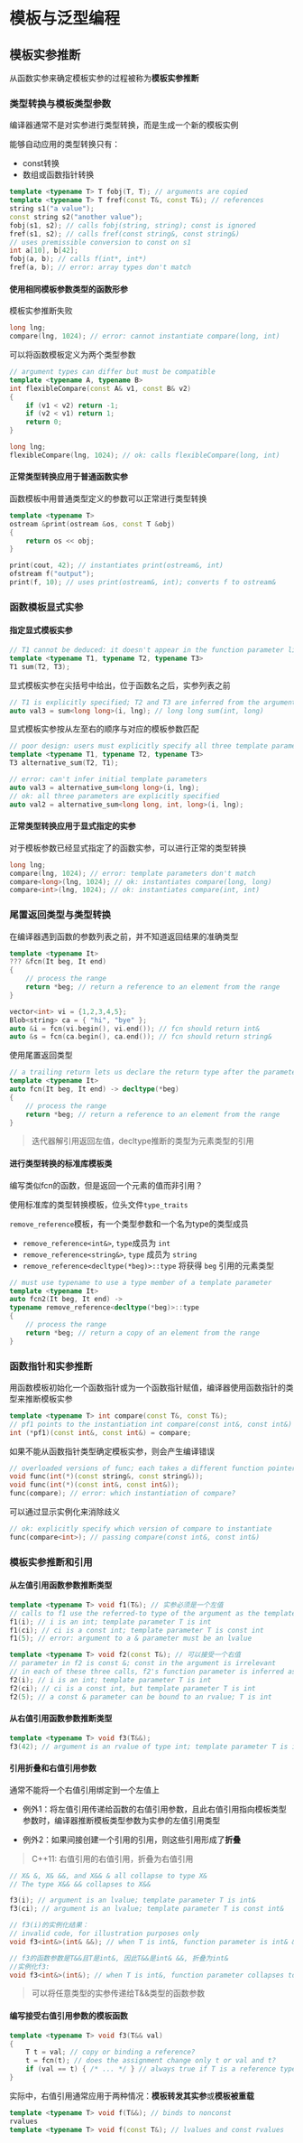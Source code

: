 # 模板与泛型编程

## 模板实参推断

从函数实参来确定模板实参的过程被称为**模板实参推断**

### 类型转换与模板类型参数

编译器通常不是对实参进行类型转换，而是生成一个新的模板实例

能够自动应用的类型转换只有：

* const转换
* 数组或函数指针转换

```c++
template <typename T> T fobj(T, T); // arguments are copied
template <typename T> T fref(const T&, const T&); // references
string s1("a value");
const string s2("another value");
fobj(s1, s2); // calls fobj(string, string); const is ignored
fref(s1, s2); // calls fref(const string&, const string&)
// uses premissible conversion to const on s1
int a[10], b[42];
fobj(a, b); // calls f(int*, int*)
fref(a, b); // error: array types don't match
```

#### 使用相同模板参数类型的函数形参

模板实参推断失败

```c++
long lng;
compare(lng, 1024); // error: cannot instantiate compare(long, int)
```

可以将函数模板定义为两个类型参数

```c++
// argument types can differ but must be compatible
template <typename A, typename B>
int flexibleCompare(const A& v1, const B& v2)
{
    if (v1 < v2) return -1;
    if (v2 < v1) return 1;
    return 0;
}

long lng;
flexibleCompare(lng, 1024); // ok: calls flexibleCompare(long, int)
```

#### 正常类型转换应用于普通函数实参

函数模板中用普通类型定义的参数可以正常进行类型转换

```c++
template <typename T>
ostream &print(ostream &os, const T &obj)
{
    return os << obj;
}

print(cout, 42); // instantiates print(ostream&, int)
ofstream f("output");
print(f, 10); // uses print(ostream&, int); converts f to ostream&
```

### 函数模板显式实参

#### 指定显式模板实参

```c++
// T1 cannot be deduced: it doesn't appear in the function parameter list
template <typename T1, typename T2, typename T3>
T1 sum(T2, T3);
```

显式模板实参在尖括号中给出，位于函数名之后，实参列表之前

```c++
// T1 is explicitly specified; T2 and T3 are inferred from the argument types
auto val3 = sum<long long>(i, lng); // long long sum(int, long)
```

显式模板实参按从左至右的顺序与对应的模板参数匹配

```c++
// poor design: users must explicitly specify all three template parameters
template <typename T1, typename T2, typename T3>
T3 alternative_sum(T2, T1);

// error: can't infer initial template parameters
auto val3 = alternative_sum<long long>(i, lng);
// ok: all three parameters are explicitly specified
auto val2 = alternative_sum<long long, int, long>(i, lng);
```

#### 正常类型转换应用于显式指定的实参

对于模板参数已经显式指定了的函数实参，可以进行正常的类型转换

```c++
long lng;
compare(lng, 1024); // error: template parameters don't match
compare<long>(lng, 1024); // ok: instantiates compare(long, long)
compare<int>(lng, 1024); // ok: instantiates compare(int, int)
```

### 尾置返回类型与类型转换

在编译器遇到函数的参数列表之前，并不知道返回结果的准确类型

```c++
template <typename It>
??? &fcn(It beg, It end)
{
    // process the range
    return *beg; // return a reference to an element from the range
}

vector<int> vi = {1,2,3,4,5};
Blob<string> ca = { "hi", "bye" };
auto &i = fcn(vi.begin(), vi.end()); // fcn should return int&
auto &s = fcn(ca.begin(), ca.end()); // fcn should return string&
```

使用尾置返回类型

```c++
// a trailing return lets us declare the return type after the parameter list is seen
template <typename It>
auto fcn(It beg, It end) -> decltype(*beg)
{
    // process the range
    return *beg; // return a reference to an element from the range
}
```

> 迭代器解引用返回左值，decltype推断的类型为元素类型的引用

#### 进行类型转换的标准库模板类

编写类似fcn的函数，但是返回一个元素的值而非引用？

使用标准库的类型转换模板，位头文件`type_traits`

`remove_reference`模板，有一个类型参数和一个名为type的类型成员

* `remove_reference<int&>`, `type`成员为 `int`
* `remove_reference<string&>`, `type` 成员为 `string`
* `remove_reference<decltype(*beg)>::type` 将获得 `beg` 引用的元素类型

```c++
// must use typename to use a type member of a template parameter
template <typename It>
auto fcn2(It beg, It end) ->
typename remove_reference<decltype(*beg)>::type
{
    // process the range
    return *beg; // return a copy of an element from the range
}
```

### 函数指针和实参推断

用函数模板初始化一个函数指针或为一个函数指针赋值，编译器使用函数指针的类型来推断模板实参

```c++
template <typename T> int compare(const T&, const T&);
// pf1 points to the instantiation int compare(const int&, const int&)
int (*pf1)(const int&, const int&) = compare;
```

如果不能从函数指针类型确定模板实参，则会产生编译错误

```c++
// overloaded versions of func; each takes a different function pointer type
void func(int(*)(const string&, const string&));
void func(int(*)(const int&, const int&));
func(compare); // error: which instantiation of compare?
```

可以通过显示实例化来消除歧义

```c++
// ok: explicitly specify which version of compare to instantiate
func(compare<int>); // passing compare(const int&, const int&)
```

### 模板实参推断和引用

#### 从左值引用函数参数推断类型

```c++
template <typename T> void f1(T&); // 实参必须是一个左值
// calls to f1 use the referred-to type of the argument as the template parameter type
f1(i); // i is an int; template parameter T is int
f1(ci); // ci is a const int; template parameter T is const int
f1(5); // error: argument to a & parameter must be an lvalue
```

```c++
template <typename T> void f2(const T&); // 可以接受一个右值
// parameter in f2 is const &; const in the argument is irrelevant
// in each of these three calls, f2's function parameter is inferred as const int&
f2(i); // i is an int; template parameter T is int
f2(ci); // ci is a const int, but template parameter T is int
f2(5); // a const & parameter can be bound to an rvalue; T is int
```

#### 从右值引用函数参数推断类型

```c++
template <typename T> void f3(T&&);
f3(42); // argument is an rvalue of type int; template parameter T is int
```

#### 引用折叠和右值引用参数

通常不能将一个右值引用绑定到一个左值上

* 例外1：将左值引用传递给函数的右值引用参数，且此右值引用指向模板类型参数时，编译器推断模板类型参数为实参的左值引用类型

* 例外2：如果间接创建一个引用的引用，则这些引用形成了**折叠**

> C++11: 右值引用的右值引用，折叠为右值引用

```c++
// X& &, X& &&, and X&& & all collapse to type X&
// The type X&& && collapses to X&&

f3(i); // argument is an lvalue; template parameter T is int&
f3(ci); // argument is an lvalue; template parameter T is const int&

// f3(i)的实例化结果：
// invalid code, for illustration purposes only
void f3<int&>(int& &&); // when T is int&, function parameter is int& &&

// f3的函数参数是T&&且T是int&, 因此T&&是int& &&, 折叠为int&
//实例化f3:
void f3<int&>(int&); // when T is int&, function parameter collapses to int&
```

> 可以将任意类型的实参传递给T&&类型的函数参数

#### 编写接受右值引用参数的模板函数

```c++
template <typename T> void f3(T&& val)
{
    T t = val; // copy or binding a reference?
    t = fcn(t); // does the assignment change only t or val and t?
    if (val == t) { /* ... */ } // always true if T is a reference type
}
```

实际中，右值引用通常应用于两种情况：**模板转发其实参**或**模板被重载**

```c++
template <typename T> void f(T&&); // binds to nonconst
rvalues
template <typename T> void f(const T&); // lvalues and const rvalues
```